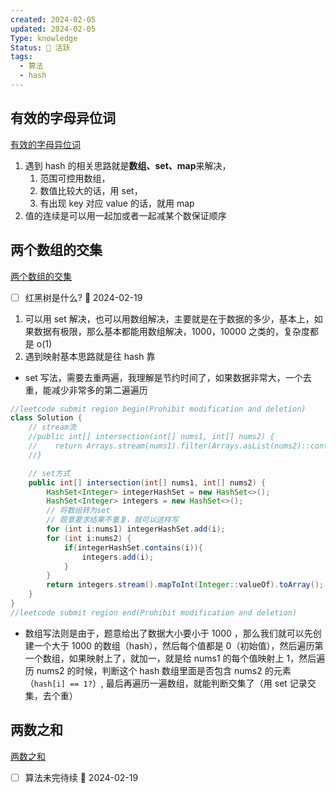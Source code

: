 ```yaml
---
created: 2024-02-05
updated: 2024-02-05
Type: knowledge
Status: 🌱 活跃
tags:
  - 算法
  - hash
---
```

## 有效的字母异位词

[有效的字母异位词](https://dwjns0knc7o.feishu.cn/record/F4NFrzCngeZzsPc83O4cYME5nlc)

1. 遇到 hash 的相关思路就是**数组、set、map**来解决，
	1. 范围可控用数组，
	2. 数值比较大的话，用 set，
	3. 有出现 key 对应 value 的话，就用 map
2. 值的连续是可以用一起加或者一起减某个数保证顺序

## 两个数组的交集

[两个数组的交集](https://dwjns0knc7o.feishu.cn/record/R32FrWdyyet6UhcfzmucueESnVc)

- [ ] 红黑树是什么? 📅 2024-02-19
1. 可以用 set 解决，也可以用数组解决，主要就是在于数据的多少，基本上，如果数据有极限，那么基本都能用数组解决，1000，10000 之类的，复杂度都是 o(1)
2. 遇到映射基本思路就是往 hash 靠

 - set 写法，需要去重两遍，我理解是节约时间了，如果数据非常大，一个去重，能减少非常多的第二遍遍历
 
```java
//leetcode submit region begin(Prohibit modification and deletion)
class Solution {
    // stream流
    //public int[] intersection(int[] nums1, int[] nums2) {
    //    return Arrays.stream(nums1).filter(Arrays.asList(nums2)::contains).toArray();
    //}

    // set方式
    public int[] intersection(int[] nums1, int[] nums2) {
        HashSet<Integer> integerHashSet = new HashSet<>();
        HashSet<Integer> integers = new HashSet<>();
        // 将数组转为set
        // 题意要求结果不重复，就可以这样写
        for (int i:nums1) integerHashSet.add(i);
        for (int i:nums2) {
            if(integerHashSet.contains(i)){
                integers.add(i);
            }
        }
        return integers.stream().mapToInt(Integer::valueOf).toArray();
    }
}
//leetcode submit region end(Prohibit modification and deletion)
```

- 数组写法则是由于，题意给出了数据大小要小于 1000 ，那么我们就可以先创建一个大于 1000 的数组（hash），然后每个值都是 0（初始值），然后遍历第一个数组，如果映射上了，就加一，就是给 nums1 的每个值映射上 1，然后遍历 nums2 的时候，判断这个 hash 数组里面是否包含 nums2 的元素（`hash[i] == 1?`）, 最后再遍历一遍数组，就能判断交集了（用 set 记录交集，去个重）

## 两数之和
[两数之和](https://dwjns0knc7o.feishu.cn/record/KuBdrAUG5eWoOUcH05rcvSfOncf)
- [ ] 算法未完待续 📅 2024-02-19